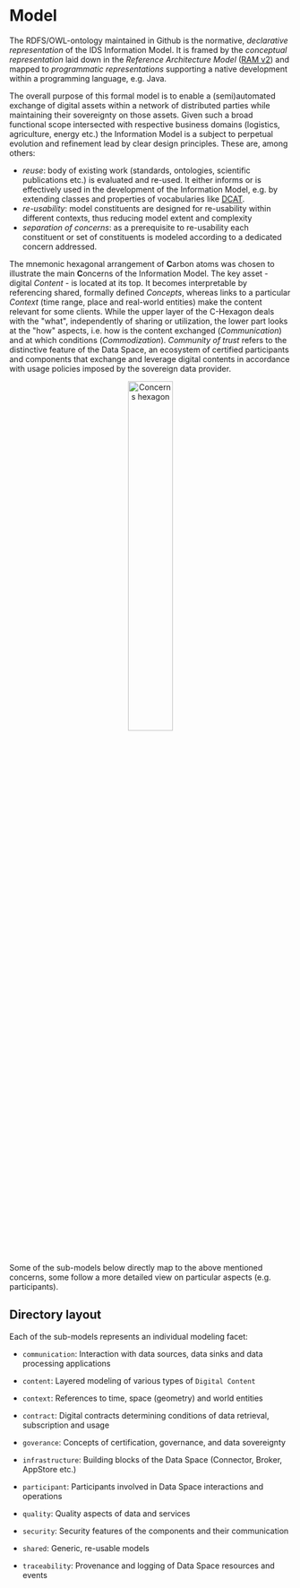 # Model

The RDFS/OWL-ontology maintained in Github is the normative, *declarative representation* of the IDS Information Model. It is framed by the *conceptual representation* laid down in the *Reference Architecture Model* ([RAM v2](https://www.internationaldataspaces.org/publications/idsa-ram/)) and mapped to *programmatic representations* supporting a native development within a programming language, e.g. Java. 

The overall purpose of this formal model is to enable a (semi)automated exchange of digital assets within a network of distributed parties while maintaining their sovereignty on those assets. Given such a broad functional scope intersected with respective business domains (logistics, agriculture, energy etc.) the Information Model is a subject to perpetual evolution and refinement lead by clear design principles. These are, among others:
- *reuse*: body of existing work (standards, ontologies, scientific publications etc.) is evaluated and re-used. It either informs or is effectively used in the development of the Information Model, e.g. by extending classes and properties of vocabularies like [DCAT](https://www.w3.org/TR/vocab-dcat/).
- *re-usability*: model constituents are designed for re-usability within different contexts, thus reducing model extent and complexity
- *separation of concerns*: as a prerequisite to re-usability each constituent or set of constituents is modeled according to a dedicated concern addressed.

The mnemonic hexagonal arrangement of **C**arbon atoms was chosen to illustrate the main **C**oncerns of the Information Model. The key asset - digital *Content* - is located at its top. It becomes interpretable by referencing shared, formally defined  *Concepts*, whereas links to a particular *Context* (time range, place and real-world entities) make the content relevant for some clients. While the upper layer of the C-Hexagon deals with the "what", independently of sharing or utilization, the lower part looks at the "how" aspects, i.e. how is the content exchanged (*Communication*) and at which conditions (*Commodization*). *Community of trust* refers to the distinctive feature of the Data Space, an ecosystem of certified participants and components that exchange and leverage digital contents in accordance with usage policies imposed by the sovereign data provider. 

<div align="center"><img alt="Concerns hexagon" src="https://raw.githubusercontent.com/IndustrialDataSpace/InformationModel/develop/images/Hexagon_simple.jpg" width="40%" /></div>

Some of the sub-models below directly map to the above mentioned concerns, some follow a more detailed view on particular aspects (e.g. participants). 

## Directory layout
Each of the sub-models represents an individual modeling facet:
- `communication`: Interaction with data sources, data sinks and data processing applications
- `content`: Layered modeling of various types of `Digital Content`
- `context`: References to time, space (geometry) and world entities

- `contract`: Digital contracts determining conditions of data retrieval, subscription and usage
- `goverance`: Concepts of certification, governance, and data sovereignty
- `infrastructure`: Building blocks of the Data Space (Connector, Broker, AppStore etc.)
- `participant`: Participants involved in Data Space interactions and operations
- `quality`: Quality aspects of data and services
- `security`: Security features of the components and their communication
- `shared`: Generic, re-usable models
- `traceability`: Provenance and logging of Data Space resources and events
